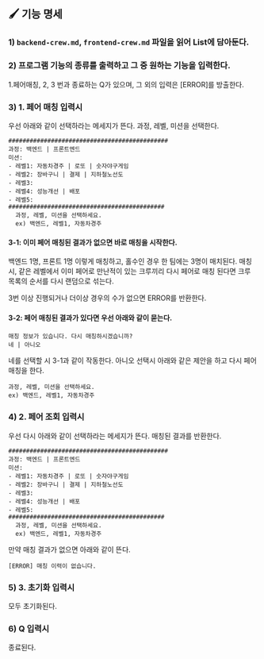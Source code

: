 ## 🖌️ 기능 명세
### 1) `backend-crew.md`, `frontend-crew.md` 파일을 읽어 List<String>에 담아둔다.

### 2) 프로그램 기능의 종류를 출력하고 그 중 원하는 기능을 입력한다.
1.페어매칭, 2, 3 번과 종료하는 Q가 있으며, 그 외의 입력은 [ERROR]를 방출한다.
### 3) 1. 페어 매칭 입력시
우선 아래와 같이 선택하라는 메세지가 뜬다. 과정, 레벨, 미션을 선택한다.

```
#############################################
과정: 백엔드 | 프론트엔드
미션:
- 레벨1: 자동차경주 | 로또 | 숫자야구게임
- 레벨2: 장바구니 | 결제 | 지하철노선도
- 레벨3:
- 레벨4: 성능개선 | 배포
- 레벨5:
############################################
  과정, 레벨, 미션을 선택하세요.
  ex) 백엔드, 레벨1, 자동차경주
 ```
#### 3-1: 이미 페어 매칭된 결과가 없으면 바로 매칭을 시작한다. 
백엔드 1명, 프론트 1명 이렇게 매칭하고, 홀수인 경우 한 팀에는 3명이 매치된다.
매칭 시, 같은 레벨에서 이미 페어로 만난적이 있는 크루끼리 다시 페어로 매칭 된다면 크루 목록의 순서를 다시 랜덤으로 섞는다.

3번 이상 진행되거나 더이상 경우의 수가 없으면 ERROR를 반환한다.


#### 3-2: 페어 매칭된 결과가 있다면 우선 아래와 같이 묻는다.
```
매칭 정보가 있습니다. 다시 매칭하시겠습니까?
네 | 아니오
```

네를 선택할 시 3-1과 같이 작동한다.
아니오 선택시 아래와 같은 제안을 하고 다시 페어 매칭을 한다. 
```
과정, 레벨, 미션을 선택하세요.
ex) 백엔드, 레벨1, 자동차경주
```
### 4) 2. 페어 조회 입력시
우선 다시 아래와 같이 선택하라는 메세지가 뜬다. 매칭된 결과를 반환한다.
```
#############################################
과정: 백엔드 | 프론트엔드
미션:
- 레벨1: 자동차경주 | 로또 | 숫자야구게임
- 레벨2: 장바구니 | 결제 | 지하철노선도
- 레벨3:
- 레벨4: 성능개선 | 배포
- 레벨5:
############################################
  과정, 레벨, 미션을 선택하세요.
  ex) 백엔드, 레벨1, 자동차경주
 ```
만약 매칭 결과가 없으면 아래와 같이 뜬다.
```
[ERROR] 매칭 이력이 없습니다.
```

### 5) 3. 초기화 입력시
모두 초기화된다.

### 6) Q 입력시 
종료된다.